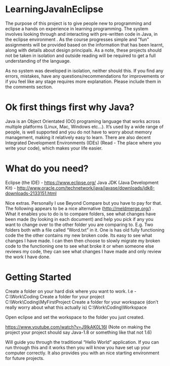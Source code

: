 # LearningJavaInEclipse
The purpose of this project is to give people new to programming and eclipse a hands on experience in learning programming. The system involves looking through and interacting with pre-written code in Java, in the eclipse environment . As the course progresses simple and "fun" assignments will be provided based on the information that has been learnt, along with details about design principals. As a note, these projects should not be taken in isolation and outside reading will be required to get a full understanding of the language.

As no system was developed in isolation, neither should this. If you find any errors, mistakes, have any questions/recommendations for improvements or if you feel like any stage requires more explanation. Please include them in the comments section.

# Ok first things first why Java?
Java is an Object Orientated (OO) programing language that works across multiple platforms (Linux, Mac, Windows etc…). It’s used by a wide range of people, is well supported and you do not have to worry about memory management, making it relatively easy to learn. There are also decent Integrated Development Environments (IDEs) (Read - The place where you write your code), which makes your life easier.

# What do you need?	
Eclipse (the IDE) - https://www.eclipse.org/
Java JDK (Java Development Kit) -  http://www.oracle.com/technetwork/java/javase/downloads/jdk8-downloads-2133151.html

Nice extras. 
Personally I use Beyond Compare but you have to pay for that. The following appears to be a nice alternative (http://meldmerge.org/) . What it enables you to do is to compare folders, see what changes have been made (by looking in each document) and help you pick if any you want to change over to the other folder you are comparing to. E.g. Two folders both with a file called “Word.txt” in it. One is has old fully functioning code the the other contains my new broken code. Its easy to see what changes I have made. I can then then choose to slowly migrate my broken code to the functioning one to see what broke it or when someone else reviews my code, they can see what changes I have made and only review the work I have done.

# Getting Started 
Create a folder on your hard disk where you want to work.
I.e - C:\Work\Coding
Create a folder for your project
C:\Work\Coding\MyFirstProject
Create a folder for your workspace (don’t really worry about what this actually is)
C:\Work\Coding\Workspace

Open eclipse and set the workspace to the folder you just created.

https://www.youtube.com/watch?v=J9lkAK0L16I (Note on making the project your project should say Java-1.8 or something like that not 1.6)

Will guide you through the traditional “Hello World” application. If you can run through this and it works then you will know you have set up your computer correctly. It also provides you with an nice starting environment for future projects.

